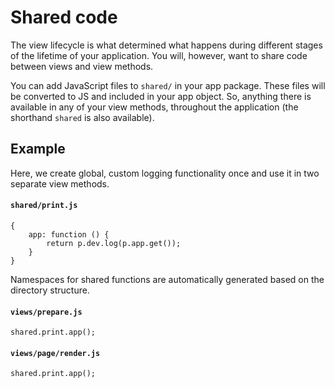 
# Shared code

The view lifecycle is what determined what happens during different stages of the lifetime of your application. You will, however, want to share code between views and view methods.

You can add JavaScript files to `shared/` in your app package. These files will be converted to JS and included in your app object. So, anything there is available in any of your view methods, throughout the application (the shorthand `shared` is also available).



## Example

Here, we create global, custom logging functionality once and use it in two separate view methods.

#### `shared/print.js`
	{
		app: function () {
			return p.dev.log(p.app.get());
		}
	}

Namespaces for shared functions are automatically generated based on the directory structure.

#### `views/prepare.js`
	shared.print.app();

#### `views/page/render.js`
	shared.print.app();
